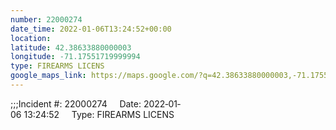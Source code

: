 ```yaml
---
number: 22000274
date_time: 2022-01-06T13:24:52+00:00
location: 
latitude: 42.38633880000003
longitude: -71.17551719999994
type: FIREARMS LICENS
google_maps_link: https://maps.google.com/?q=42.38633880000003,-71.17551719999994
---
```


;;;Incident #: 22000274     Date: 2022‐01‐06 13:24:52     Type: FIREARMS LICENS
